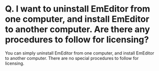 # Q. I want to uninstall EmEditor from one computer, and install EmEditor to another computer. Are there any procedures to follow for licensing?

You can simply uninstall EmEditor from one computer, and install EmEditor to another computer. There are no special procedures to follow for licensing.
